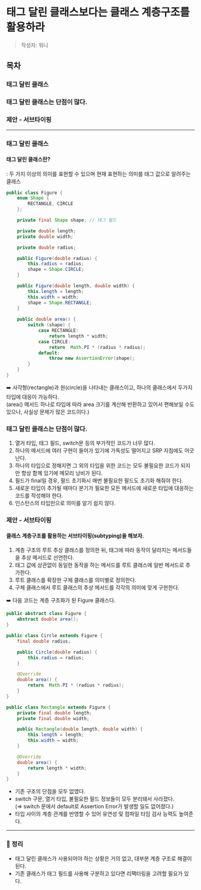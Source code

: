 # 태그 달린 클래스보다는 클래스 계층구조를 활용하라

> 작성자: 워니

## 목차
### 태그 달린 클래스
### 태그 달린 클래스는 단점이 많다. 
### 제안 - 서브타이핑

---

### 태그 달린 클래스
#### 태그 달린 클래스란?
: 두 가지 이상의 의미를 표현할 수 있으며 현재 표현하는 의미를 태그 값으로 알려주는 클래스

``` java
public class Figure {
    enum Shape {
        RECTANGLE, CIRCLE
    };

    private final Shape shape; // 태그 필드

    private double length;
    private double width;

    private double radius;

    public Figure(double radius) {
        this.radius = radius;
        shape = Shape.CIRCLE;
    }

    public Figure(double length, double width) {
        this.length = length;
        this.width = width;
        shape = Shape.RECTANGLE;
    }
    
    public double area() {
        switch (shape) {
            case RECTANGLE:
                return length * width;
            case CIRCLE:
                return  Math.PI * (radius * radius);
            default:
                throw new AssertionError(shape);
        }
    }
}
```

➡️ 사각형(rectangle)과 원(circle)을 나타내는 클래스이고, 하나의 클래스에서 두가지 타입에 대응이 가능하다.  
(area() 메서드 하나로 타입에 따라 area 크기를 계산해 반환하고 있어서 편해보일 수도 있으나, 사실상 문제가 많은 코드이다.)

### 태그 달린 클래스는 단점이 많다. 
1. 열거 타입, 태그 필드, switch문 등의 부가적인 코드가 너무 많다.  
2. 하나의 메서드에 여러 구현이 들어가 있기에 가독성도 떨어지고 SRP 지침에도 어긋난다.
3. 하나의 타입으로 정해지면 그 외의 타입을 위한 코드는 모두 불필요한 코드가 되지만 항상 함께 있기에 메모리 낭비가 된다.
4. 필드가 final일 경우, 필드 초기화시 매번 불필요한 필드도 초기화 해줘야 한다. 
5. 새로운 타입이 추가될 때마다 분기가 필요한 모든 메서드에 새로운 타입에 대응하는 코드를 작성해야 한다.
6. 인스턴스의 타입만으로 의미를 알기 쉽지 않다.

### 제안 - 서브타이핑
#### 클래스 계층구조를 활용하는 서브타이핑(subtyping)을 해보자. 
1. 계층 구조의 루트 추상 클래스를 정의한 뒤, 태그에 따라 동작이 달라지는 메서드들을 추상 메서드로 선언한다.
2. 태그 값에 상관없이 동일한 동작을 하는 메서드를 루트 클래스에 일반 메서드로 추가한다.
3. 루트 클래스를 확장한 구체 클래스를 의미별로 정의한다. 
4. 구체 클래스에서 루트 클래스의 추상 메서드를 각각의 의미에 맞게 구현한다.

➡️ 다음 코드는 계층 구조화가 된 Figure 클래스다.
``` java
public abstract class Figure {
    abstract double area();
}

public class Circle extends Figure {
    final double radius;

    public Circle(double radius) {
        this.radius = radius;
    }

    @Override
    double area() {
        return  Math.PI * (radius * radius);
    }
}

public class Rectangle extends Figure {
    private final double length;
    private final double width;

    public Rectangle(double length, double width) {
        this.length = length;
        this.width = width;
    }

    @Override
    double area() {
        return length * width;
    }
}
```

- 기존 구조의 단점을 모두 없앴다. 
- switch 구문, 열거 타입, 불필요한 필드 정보들이 모두 분리돼서 사라졌다.  
(⇒ switch 문에서 default로 Assertion Error가 발생할 일도 없어졌다.)
- 타입 사이의 계층 관계를 반영할 수 있어 유연성 및 컴파일 타임 검사 능력도 높여준다.

---

### 📌 정리
- 태그 달린 클래스가 사용되어야 하는 상황은 거의 없고, 대부분 계층 구조로 해결이 된다. 
- 기존 클래스가 태그 필드를 사용해 구분하고 있다면 리팩터링을 고려할 필요가 있다. 
